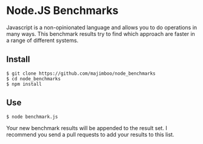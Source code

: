 Node.JS Benchmarks
==================

Javascript is a non-opinionated language and allows you to do operations in many ways.
This benchmark results try to find which approach are faster in a range of different systems.

Install
-------

    $ git clone https://github.com/majimboo/node_benchmarks
    $ cd node_benchmarks
    $ npm install

Use
---

    $ node benchmark.js

Your new benchmark results will be appended to the result set.
I recommend you send a pull requests to add your results to this list.

